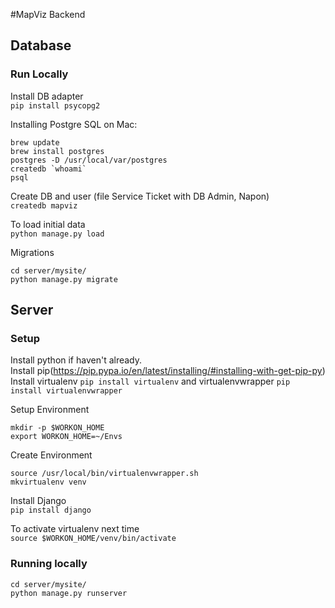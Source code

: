 #MapViz
Backend

## Database
### Run Locally
Install DB adapter  
`pip install psycopg2`

Installing Postgre SQL on Mac:
```
brew update
brew install postgres
postgres -D /usr/local/var/postgres
createdb `whoami`
psql
```

Create DB and user (file Service Ticket with DB Admin, Napon)  
`createdb mapviz`

To load initial data  
`python manage.py load`

Migrations  
```
cd server/mysite/  
python manage.py migrate
```

## Server
### Setup
Install python if haven't already.  
Install pip(https://pip.pypa.io/en/latest/installing/#installing-with-get-pip-py)  
Install virtualenv `pip install virtualenv` and virtualenvwrapper `pip install virtualenvwrapper`

Setup Environment  
```
mkdir -p $WORKON_HOME
export WORKON_HOME=~/Envs
```

Create Environment  
```
source /usr/local/bin/virtualenvwrapper.sh
mkvirtualenv venv
```

Install Django  
`pip install django`

To activate virtualenv next time   
`source $WORKON_HOME/venv/bin/activate`

### Running locally  
```
cd server/mysite/
python manage.py runserver
```

